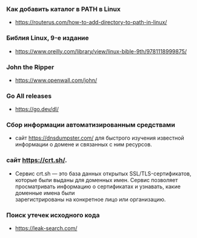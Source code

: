 ### Как добавить каталог в PATH в Linux
  * https://routerus.com/how-to-add-directory-to-path-in-linux/
### Библия Linux, 9-е издание
  * https://www.oreilly.com/library/view/linux-bible-9th/9781118999875/
### John the Ripper
  * https://www.openwall.com/john/

### Go All releases
  * https://go.dev/dl/

### Сбор информации автоматизированным средствами
  * сайт https://dnsdumpster.com/ для быстрого изучения известной информации о домене и связанных с ним ресурсов.
### сайт https://crt.sh/. 
 * Сервис crt.sh — это база данных открытых SSL/TLS-сертификатов, которые были выданы для доменных имен. Сервис позволяет просматривать информацию о сертификатах и узнавать, какие доменные имена были        
    зарегистрированы на конкретное лицо или организацию.
### Поиск утечек исходного кода
 * https://leak-search.com/
